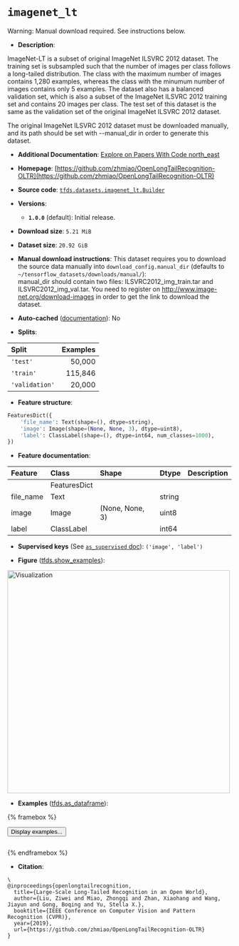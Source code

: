<div itemscope itemtype="http://schema.org/Dataset">
  <div itemscope itemprop="includedInDataCatalog" itemtype="http://schema.org/DataCatalog">
    <meta itemprop="name" content="TensorFlow Datasets" />
  </div>
  <meta itemprop="name" content="imagenet_lt" />
  <meta itemprop="description" content="ImageNet-LT is a subset of original ImageNet ILSVRC 2012 dataset. The training&#10;set is subsampled such that the number of images per class follows a long-tailed&#10;distribution. The class with the maximum number of images contains 1,280&#10;examples, whereas the class with the minumum number of images contains only 5&#10;examples. The dataset also has a balanced validation set, which is also a subset&#10;of the ImageNet ILSVRC 2012 training set and contains 20 images per class. The&#10;test set of this dataset is the same as the validation set of the original&#10;ImageNet ILSVRC 2012 dataset.&#10;&#10;The original ImageNet ILSVRC 2012 dataset must be downloaded manually, and its&#10;path should be set with --manual_dir in order to generate this dataset.&#10;&#10;To use this dataset:&#10;&#10;```python&#10;import tensorflow_datasets as tfds&#10;&#10;ds = tfds.load(&#x27;imagenet_lt&#x27;, split=&#x27;train&#x27;)&#10;for ex in ds.take(4):&#10;  print(ex)&#10;```&#10;&#10;See [the guide](https://www.tensorflow.org/datasets/overview) for more&#10;informations on [tensorflow_datasets](https://www.tensorflow.org/datasets).&#10;&#10;&lt;img src=&quot;https://storage.googleapis.com/tfds-data/visualization/fig/imagenet_lt-1.0.0.png&quot; alt=&quot;Visualization&quot; width=&quot;500px&quot;&gt;&#10;&#10;" />
  <meta itemprop="url" content="https://www.tensorflow.org/datasets/catalog/imagenet_lt" />
  <meta itemprop="sameAs" content="https://github.com/zhmiao/OpenLongTailRecognition-OLTR" />
  <meta itemprop="citation" content="\&#10;@inproceedings{openlongtailrecognition,&#10;  title={Large-Scale Long-Tailed Recognition in an Open World},&#10;  author={Liu, Ziwei and Miao, Zhongqi and Zhan, Xiaohang and Wang, Jiayun and Gong, Boqing and Yu, Stella X.},&#10;  booktitle={IEEE Conference on Computer Vision and Pattern Recognition (CVPR)},&#10;  year={2019},&#10;  url={https://github.com/zhmiao/OpenLongTailRecognition-OLTR}&#10;}" />
</div>

# `imagenet_lt`


Warning: Manual download required. See instructions below.

*   **Description**:

ImageNet-LT is a subset of original ImageNet ILSVRC 2012 dataset. The training
set is subsampled such that the number of images per class follows a long-tailed
distribution. The class with the maximum number of images contains 1,280
examples, whereas the class with the minumum number of images contains only 5
examples. The dataset also has a balanced validation set, which is also a subset
of the ImageNet ILSVRC 2012 training set and contains 20 images per class. The
test set of this dataset is the same as the validation set of the original
ImageNet ILSVRC 2012 dataset.

The original ImageNet ILSVRC 2012 dataset must be downloaded manually, and its
path should be set with --manual_dir in order to generate this dataset.

*   **Additional Documentation**:
    <a class="button button-with-icon" href="https://paperswithcode.com/dataset/imagenet-lt">
    Explore on Papers With Code
    <span class="material-icons icon-after" aria-hidden="true"> north_east
    </span> </a>

*   **Homepage**:
    [https://github.com/zhmiao/OpenLongTailRecognition-OLTR](https://github.com/zhmiao/OpenLongTailRecognition-OLTR)

*   **Source code**:
    [`tfds.datasets.imagenet_lt.Builder`](https://github.com/tensorflow/datasets/tree/master/tensorflow_datasets/datasets/imagenet_lt/imagenet_lt_dataset_builder.py)

*   **Versions**:

    *   **`1.0.0`** (default): Initial release.

*   **Download size**: `5.21 MiB`

*   **Dataset size**: `20.92 GiB`

*   **Manual download instructions**: This dataset requires you to
    download the source data manually into `download_config.manual_dir`
    (defaults to `~/tensorflow_datasets/downloads/manual/`):<br/>
    manual_dir should contain two files: ILSVRC2012_img_train.tar and
    ILSVRC2012_img_val.tar.
    You need to register on http://www.image-net.org/download-images in order
    to get the link to download the dataset.

*   **Auto-cached**
    ([documentation](https://www.tensorflow.org/datasets/performances#auto-caching)):
    No

*   **Splits**:

Split          | Examples
:------------- | -------:
`'test'`       | 50,000
`'train'`      | 115,846
`'validation'` | 20,000

*   **Feature structure**:

```python
FeaturesDict({
    'file_name': Text(shape=(), dtype=string),
    'image': Image(shape=(None, None, 3), dtype=uint8),
    'label': ClassLabel(shape=(), dtype=int64, num_classes=1000),
})
```

*   **Feature documentation**:

Feature   | Class        | Shape           | Dtype  | Description
:-------- | :----------- | :-------------- | :----- | :----------
          | FeaturesDict |                 |        |
file_name | Text         |                 | string |
image     | Image        | (None, None, 3) | uint8  |
label     | ClassLabel   |                 | int64  |

*   **Supervised keys** (See
    [`as_supervised` doc](https://www.tensorflow.org/datasets/api_docs/python/tfds/load#args)):
    `('image', 'label')`

*   **Figure**
    ([tfds.show_examples](https://www.tensorflow.org/datasets/api_docs/python/tfds/visualization/show_examples)):

<img src="https://storage.googleapis.com/tfds-data/visualization/fig/imagenet_lt-1.0.0.png" alt="Visualization" width="500px">

*   **Examples**
    ([tfds.as_dataframe](https://www.tensorflow.org/datasets/api_docs/python/tfds/as_dataframe)):

<!-- mdformat off(HTML should not be auto-formatted) -->

{% framebox %}

<button id="displaydataframe">Display examples...</button>
<div id="dataframecontent" style="overflow-x:auto"></div>
<script>
const url = "https://storage.googleapis.com/tfds-data/visualization/dataframe/imagenet_lt-1.0.0.html";
const dataButton = document.getElementById('displaydataframe');
dataButton.addEventListener('click', async () => {
  // Disable the button after clicking (dataframe loaded only once).
  dataButton.disabled = true;

  const contentPane = document.getElementById('dataframecontent');
  try {
    const response = await fetch(url);
    // Error response codes don't throw an error, so force an error to show
    // the error message.
    if (!response.ok) throw Error(response.statusText);

    const data = await response.text();
    contentPane.innerHTML = data;
  } catch (e) {
    contentPane.innerHTML =
        'Error loading examples. If the error persist, please open '
        + 'a new issue.';
  }
});
</script>

{% endframebox %}

<!-- mdformat on -->

*   **Citation**:

```
\
@inproceedings{openlongtailrecognition,
  title={Large-Scale Long-Tailed Recognition in an Open World},
  author={Liu, Ziwei and Miao, Zhongqi and Zhan, Xiaohang and Wang, Jiayun and Gong, Boqing and Yu, Stella X.},
  booktitle={IEEE Conference on Computer Vision and Pattern Recognition (CVPR)},
  year={2019},
  url={https://github.com/zhmiao/OpenLongTailRecognition-OLTR}
}
```

